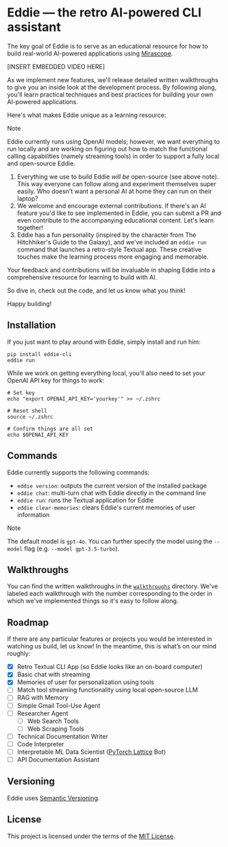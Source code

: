 # Eddie — the retro AI-powered CLI assistant

The key goal of Eddie is to serve as an educational resource for how to build real-world AI-powered applications using [Mirascope](https://github.com/Mirascope/mirascope).

[INSERT EMBEDDED VIDEO HERE]

As we implement new features, we'll release detailed written walkthroughs to give you an inside look at the development process. By following along, you'll learn practical techniques and best practices for building your own AI-powered applications.

Here's what makes Eddie unique as a learning resource:

> [!NOTE]
> Eddie currently runs using OpenAI models; however, we want everything to run locally and are working on figuring out how to match the functional calling capabilities (namely streaming tools) in order to support a fully local and open-source Eddie.

1. Everything we use to build Eddie _will be_ open-source (see above note). This way everyone can follow along and experiment themselves super easily. Who doesn't want a personal AI at home they can run on their laptop?
2. We welcome and encourage external contributions. If there's an AI feature you'd like to see implemented in Eddie, you can submit a PR and even contribute to the accompanying educational content. Let's learn together!
3. Eddie has a fun personality (inspired by the character from The Hitchhiker's Guide to the Galaxy), and we've included an `eddie run` command that launches a retro-style Textual app. These creative touches make the learning process more engaging and memorable.

Your feedback and contributions will be invaluable in shaping Eddie into a comprehensive resource for learning to build with AI.

So dive in, check out the code, and let us know what you think!

Happy building!

## Installation

If you just want to play around with Eddie, simply install and run him:

```shell
pip install eddie-cli
eddie run
```

While we work on getting everything local, you'll also need to set your OpenAI API key for things to work:

```shell
# Set key
echo "export OPENAI_API_KEY='yourkey'" >> ~/.zshrc

# Reset shell
source ~/.zshrc

# Confirm things are all set
echo $OPENAI_API_KEY
```

## Commands

Eddie currently supports the following commands:

- `eddie version`: outputs the current version of the installed package
- `eddie chat`: multi-turn chat with Eddie directly in the command line
- `eddie run`: runs the Textual application for Eddie
- `eddie clear-memories`: clears Eddie's current memories of user information

> [!NOTE]
> The default model is `gpt-4o`. You can further specify the model using the `--model` flag (e.g. `--model gpt-3.5-turbo`).

## Walkthroughs

You can find the written walkthroughs in the [`walkthroughs`](./walkthroughs/) directory. We've labeled each walkthrough with the number corresponding to the order in which we've implemented things so it's easy to follow along.

## Roadmap

If there are any particular features or projects you would be interested in watching us build, let us know! In the meantime, this is what’s on our mind roughly:

- [X]  Retro Textual CLI App (so Eddie looks like an on-board computer)
- [X]  Basic chat with streaming
- [X]  Memories of user for personalization using tools
- [ ]  Match tool streaming functionality using local open-source LLM
- [ ]  RAG with Memory
- [ ]  Simple Gmail Tool-Use Agent
- [ ]  Researcher Agent
    - [ ]  Web Search Tools
    - [ ]  Web Scraping Tools
- [ ]  Technical Documentation Writer
- [ ]  Code Interpreter
- [ ]  Interpretable ML Data Scientist ([PyTorch Lattice](https://github.com/willbakst/pytorch-lattice) Bot)
- [ ]  API Documentation Assistant

## Versioning

Eddie uses [Semantic Versioning](https://semver.org/).

## License

This project is licensed under the terms of the [MIT License](https://github.com/Mirascope/eddie/blob/main/LICENSE).
